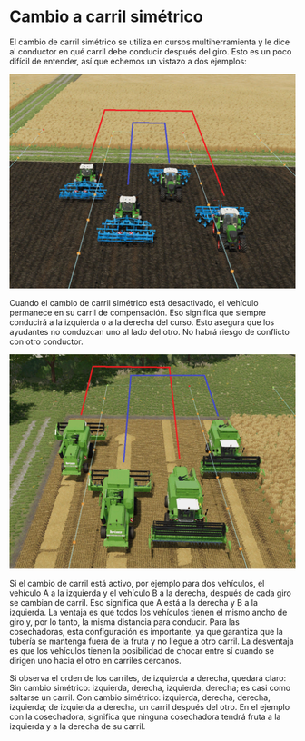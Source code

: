 # Cambio a carril simétrico


El cambio de carril simétrico se utiliza en cursos multiherramienta y le dice al conductor en qué carril debe conducir después del giro.
Esto es un poco difícil de entender, así que echemos un vistazo a dos ejemplos:


![Image](assets/images/regularchange_0_0_1020_765.png)


Cuando el cambio de carril simétrico está desactivado, el vehículo permanece en su carril de compensación.
Eso significa que siempre conducirá a la izquierda o a la derecha del curso.
Esto asegura que los ayudantes no conduzcan uno al lado del otro.
No habrá riesgo de conflicto con otro conductor.


![Image](assets/images/symetricchange_0_0_1020_765.png)


Si el cambio de carril está activo, por ejemplo para dos vehículos, el vehículo A a la izquierda y el vehículo B a la derecha, después de cada giro se cambian de carril.
Eso significa que A está a la derecha y B a la izquierda.
La ventaja es que todos los vehículos tienen el mismo ancho de giro y, por lo tanto, la misma distancia para conducir.
Para las cosechadoras, esta configuración es importante, ya que garantiza que la tubería se mantenga fuera de la fruta y no llegue a otro carril.
La desventaja es que los vehículos tienen la posibilidad de chocar entre sí cuando se dirigen uno hacia el otro en carriles cercanos.

Si observa el orden de los carriles, de izquierda a derecha, quedará claro:
Sin cambio simétrico: izquierda, derecha, izquierda, derecha; es casi como saltarse un carril.
Con cambio simétrico: izquierda, derecha, derecha, izquierda; de izquierda a derecha, un carril después del otro.
En el ejemplo con la cosechadora, significa que ninguna cosechadora tendrá fruta a la izquierda y a la derecha de su carril.


